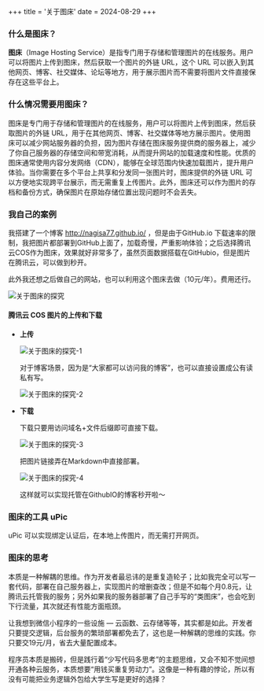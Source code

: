 +++
title = '关于图床'
date = 2024-08-29
+++

### 什么是图床？
**图床**（Image Hosting Service）是指专门用于存储和管理图片的在线服务。用户可以将图片上传到图床，然后获取一个图片的外链 URL，这个 URL 可以嵌入到其他网页、博客、社交媒体、论坛等地方，用于展示图片而不需要将图片文件直接保存在这些平台上。

### 什么情况需要用图床？
图床是专门用于存储和管理图片的在线服务，用户可以将图片上传到图床，然后获取图片的外链 URL，用于在其他网页、博客、社交媒体等地方展示图片。使用图床可以减少网站服务器的负担，因为图片存储在图床服务提供商的服务器上，减少了你自己服务器的存储空间和带宽消耗，从而提升网站的加载速度和性能。优质的图床通常使用内容分发网络（CDN），能够在全球范围内快速加载图片，提升用户体验。当你需要在多个平台上共享和分发同一张图片时，图床提供的外链 URL 可以方便地实现跨平台展示，而无需重复上传图片。此外，图床还可以作为图片的存档和备份方式，确保图片在原始存储位置出现问题时不会丢失。

### 我自己的案例
我搭建了一个博客 http://nagisa77.github.io/ ，但是由于GitHub.io 下载速率的限制，我把图片都部署到GitHub上面了，加载奇慢，严重影响体验；之后选择腾讯云COS作为图床，效果就好非常多了，虽然页面数据搭载在GitHubio，但是图片在腾讯云，可以做到秒开。

此外我还想之后做自己的网站，也可以利用这个图床去做（10元/年）。费用还行。

![关于图床的探究](https://blog-1307107697.cos.ap-shanghai.myqcloud.com/关于图床的探究.png)

#### 腾讯云 COS 图片的上传和下载

- **上传**

  ![关于图床的探究-1](https://blog-1307107697.cos.ap-shanghai.myqcloud.com/关于图床的探究-1.png)

  对于博客场景，因为是“大家都可以访问我的博客”，也可以直接设置成公有读私有写。

  ![关于图床的探究-2](https://blog-1307107697.cos.ap-shanghai.myqcloud.com/关于图床的探究-2.png)

- **下载**

  下载只要用访问域名+文件后缀即可直接下载。

  ![关于图床的探究-3](https://blog-1307107697.cos.ap-shanghai.myqcloud.com/关于图床的探究-3.png)

  把图片链接弄在Markdown中直接部署。

  ![关于图床的探究-4](https://blog-1307107697.cos.ap-shanghai.myqcloud.com/关于图床的探究-4.png)

  这样就可以实现托管在GithubIO的博客秒开啦～

### 图床的工具 uPic
uPic 可以实现绑定认证后，在本地上传图片，而无需打开网页。

### 图床的思考

本质是一种解耦的思维。作为开发者最忌讳的是重复造轮子；比如我完全可以写一套代码，部署在自己服务器上，实现图片的增删查改；但是不如每个月0.8元，让腾讯云托管我的服务；另外如果我的服务器部署了自己手写的“类图床”，也会吃到下行流量，其次就还有性能方面瓶颈。

让我想到微信小程序的一些设施 — 云函数、云存储等等，其实都是如此。开发者只要提交逻辑，后台服务的繁琐部署都免去了，这也是一种解耦的思维的实践。你只要交19元/月，省去大量配置成本。

程序员本质是搬砖，但是践行着“少写代码多思考”的主题思维，又会不知不觉间想开通各种云服务，本质想要“用钱买重复劳动力”。这像是一种有趣的悖论，所以有没有可能把业务逻辑外包给大学生写是更好的选择？